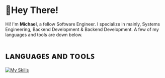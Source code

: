 # 👋Hey There!
Hi! I'm **Michael**, a fellow Software Engineer. I specialize in mainly, Systems Engineering, Backend Development & Backend Development. A few of my languages and tools are down below.

# ʟᴀɴɢᴜᴀɢᴇꜱ ᴀɴᴅ ᴛᴏᴏʟꜱ
[![My Skills](https://skillicons.dev/icons?i=java,python,ts,mysql,mongodb,flask,idea,vscode,visualstudio)](https://skillicons.dev)
